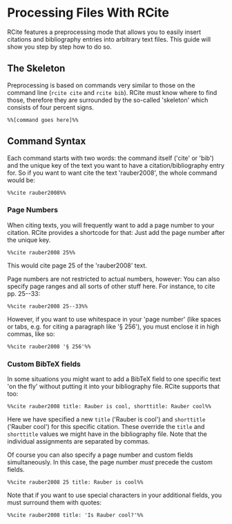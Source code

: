 # Processing Files With RCite

RCite features a preprocessing mode that allows you to easily insert citations
and bibliography entries into arbitrary text files. This guide will show you
step by step how to do so.

## The Skeleton

Preprocessing is based on commands very similar to those on the command line
(`rcite cite` and `rcite bib`). RCite must know where to find those, therefore
they are surrounded by the so-called 'skeleton' which consists of four percent
signs.

```
%%[command goes here]%%
```

## Command Syntax

Each command starts with two words: the command itself ('cite' or 'bib') and
the unique key of the text you want to have a citation/bibliography entry
for. So if you want to want cite the text 'rauber2008', the whole command
would be:

```
%%cite rauber2008%%
```

### Page Numbers

When citing texts, you will frequently want to add a page number to your
citation. RCite provides a shortcode for that: Just add the page number after
the unique key.

```
%%cite rauber2008 25%%
```

This would cite page 25 of the 'rauber2008' text.

Page numbers are not restricted to actual numbers, however: You can also
specify page ranges and all sorts of other stuff here. For instance, to
cite pp. 25--33:

```
%%cite rauber2008 25--33%%
```

However, if you want to use whitespace in your 'page number' (like spaces or
tabs, e.g. for citing a paragraph like '§ 256'), you must enclose it in
high commas, like so:

```
%%cite rauber2008 '§ 256'%%
```

### Custom BibTeX fields

In some situations you might want to add a BibTeX field to one specific text
'on the fly' without putting it into your bibliography file. RCite supports
that too:

```
%%cite rauber2008 title: Rauber is cool, shorttitle: Rauber cool%%
```

Here we have specified a new `title` ('Rauber is cool') and `shorttitle`
('Rauber cool') for this specific citation. These override the `title` and
`shorttitle` values we might have in the bibliography file. Note that the
individual assignments are separated by commas.

Of course you can also specify a page number and custom fields simultaneously.
In this case, the page number *must* precede the custom fields.

```
%%cite rauber2008 25 title: Rauber is cool%%
```

Note that if you want to use special characters in your additional fields, you
must surround them with quotes:

```
%%cite rauber2008 title: 'Is Rauber cool?'%%
```
